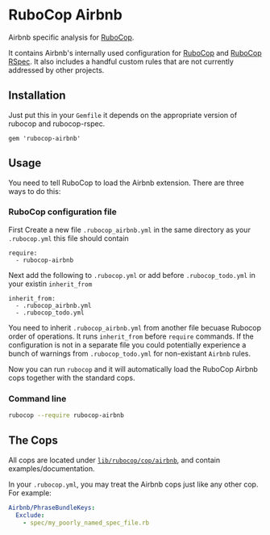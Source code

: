 # RuboCop Airbnb

Airbnb specific analysis for [RuboCop](https://github.com/bbatsov/rubocop).

It contains Airbnb's internally used configuration for
[RuboCop](https://github.com/bbatsov/rubocop) and
[RuboCop RSpec](https://github.com/backus/rubocop-rspec). It also includes a handful custom rules
that are not currently addressed by other projects.

## Installation

Just put this in your `Gemfile` it depends on the appropriate version of rubocop and rubocop-rspec.

```
gem 'rubocop-airbnb'
```

## Usage

You need to tell RuboCop to load the Airbnb extension. There are three
ways to do this:

### RuboCop configuration file
First Create a new file `.rubocop_airbnb.yml` in the same directory as your `.rubocop.yml`
this file should contain
```
require:
  - rubocop-airbnb
```

Next add the following to `.rubocop.yml`
or add before `.rubocop_todo.yml` in your existin `inherit_from`

```
inherit_from:
  - .rubocop_airbnb.yml
  - .rubocop_todo.yml
```

You need to inherit `.rubocop_airbnb.yml` from another file becuase Rubocop order of operations.
It runs `inherit_from` before `require` commands. If the configuration is not in a separate file
you could potentially experience a bunch of warnings from `.rubocop_todo.yml` for non-existant
`Airbnb` rules.

Now you can run `rubocop` and it will automatically load the RuboCop Airbnb
cops together with the standard cops.

### Command line

```bash
rubocop --require rubocop-airbnb
```

## The Cops

All cops are located under
[`lib/rubocop/cop/airbnb`](lib/rubocop/cop/airbnb), and contain
examples/documentation.

In your `.rubocop.yml`, you may treat the Airbnb cops just like any other
cop. For example:

```yaml
Airbnb/PhraseBundleKeys:
  Exclude:
    - spec/my_poorly_named_spec_file.rb
```

